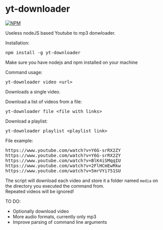 # yt-downloader

[![NPM](https://nodei.co/npm/yt-downloader.png)](https://npmjs.org/package/yt-downloader)

Useless nodeJS based Youtube to mp3 donwloader.

Installation:
<pre>
npm install -g yt-downloader
</pre>

Make sure you have nodejs and npm installed on your machine

Command usage:
<pre>
yt-downloader video &lt;url&gt;
</pre>

Downloads a single video.

Download a list of videos from a file:
<pre>
yt-downloader file &lt;file with links&gt;
</pre>

Download a playlist:
<pre>
yt-downloader playlist &lt;playlist link&gt;
</pre>

File example:
<pre>
https://www.youtube.com/watch?v=Y6G-srRX2ZY
https://www.youtube.com/watch?v=Y6G-srRX2ZY
https://www.youtube.com/watch?v=BlK4iSMqqIU
https://www.youtube.com/watch?v=2FlHCmEwRkw
https://www.youtube.com/watch?v=5mrVYi751SU
</pre>

The script will download each video and store it a folder named `media` on the directory you executed the command from.
<br/>
Repeated videos will be ignored!

TO DO:
<ul>
<li> Optionally download video </li>
<li> More audio formats, currently only mp3 </li>
<li> Improve parsing of command line arguments </li>
</ul>
